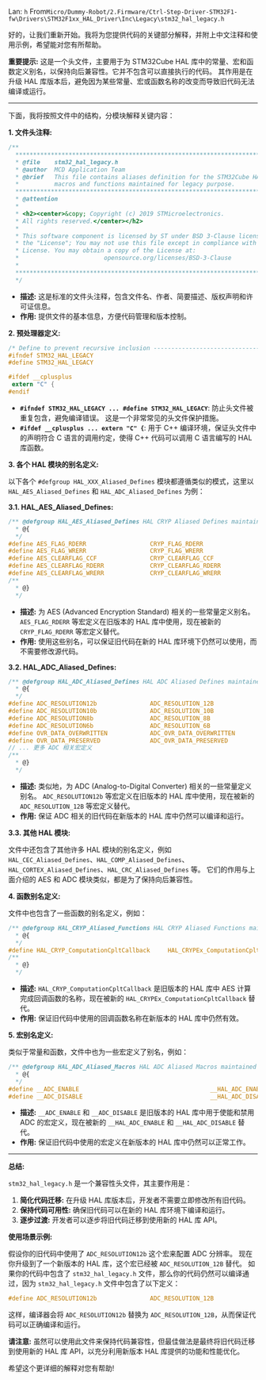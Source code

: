 Lan: `h` From`Micro/Dummy-Robot/2.Firmware/Ctrl-Step-Driver-STM32F1-fw\Drivers\STM32F1xx_HAL_Driver\Inc\Legacy\stm32_hal_legacy.h`

好的，让我们重新开始。我将为您提供代码的关键部分解释，并附上中文注释和使用示例，希望能对您有所帮助。

**重要提示:** 这是一个头文件，主要用于为 STM32Cube HAL 库中的常量、宏和函数定义别名，以保持向后兼容性。它并不包含可以直接执行的代码。 其作用是在升级 HAL 库版本后，避免因为某些常量、宏或函数名称的改变而导致旧代码无法编译或运行。

* * *

下面，我将按照文件中的结构，分模块解释关键内容：

**1. 文件头注释:**

```c
/**
  ******************************************************************************
  * @file    stm32_hal_legacy.h
  * @author  MCD Application Team
  * @brief   This file contains aliases definition for the STM32Cube HAL constants
  *          macros and functions maintained for legacy purpose.
  ******************************************************************************
  * @attention
  *
  * <h2><center>&copy; Copyright (c) 2019 STMicroelectronics.
  * All rights reserved.</center></h2>
  *
  * This software component is licensed by ST under BSD 3-Clause license,
  * the "License"; You may not use this file except in compliance with the
  * License. You may obtain a copy of the License at:
  *                        opensource.org/licenses/BSD-3-Clause
  *
  ******************************************************************************
  */
```

*   **描述:**  这是标准的文件头注释，包含文件名、作者、简要描述、版权声明和许可证信息。
*   **作用:**  提供文件的基本信息，方便代码管理和版本控制。

**2. 预处理器定义:**

```c
/* Define to prevent recursive inclusion -------------------------------------*/
#ifndef STM32_HAL_LEGACY
#define STM32_HAL_LEGACY

#ifdef __cplusplus
 extern "C" {
#endif
```

*   **`#ifndef STM32_HAL_LEGACY ... #define STM32_HAL_LEGACY`**: 防止头文件被重复包含，避免编译错误。  这是一个非常常见的头文件保护措施。
*   **`#ifdef __cplusplus ... extern "C" {`**:  用于 C++ 编译环境，保证头文件中的声明符合 C 语言的调用约定，使得 C++ 代码可以调用 C 语言编写的 HAL 库函数。

**3. 各个 HAL 模块的别名定义:**

   以下各个 `#defgroup HAL_XXX_Aliased_Defines` 模块都遵循类似的模式，这里以 `HAL_AES_Aliased_Defines` 和 `HAL_ADC_Aliased_Defines` 为例：

   **3.1. HAL_AES_Aliased_Defines:**

   ```c
   /** @defgroup HAL_AES_Aliased_Defines HAL CRYP Aliased Defines maintained for legacy purpose
     * @{
     */
   #define AES_FLAG_RDERR                  CRYP_FLAG_RDERR
   #define AES_FLAG_WRERR                  CRYP_FLAG_WRERR
   #define AES_CLEARFLAG_CCF               CRYP_CLEARFLAG_CCF
   #define AES_CLEARFLAG_RDERR             CRYP_CLEARFLAG_RDERR
   #define AES_CLEARFLAG_WRERR             CRYP_CLEARFLAG_WRERR
   /**
     * @}
     */
   ```

   *   **描述:**  为 AES (Advanced Encryption Standard) 相关的一些常量定义别名。  `AES_FLAG_RDERR` 等宏定义在旧版本的 HAL 库中使用，现在被新的 `CRYP_FLAG_RDERR` 等宏定义替代。
   *   **作用:**  使用这些别名，可以保证旧代码在新的 HAL 库环境下仍然可以使用，而不需要修改源代码。

   **3.2. HAL_ADC_Aliased_Defines:**

   ```c
   /** @defgroup HAL_ADC_Aliased_Defines HAL ADC Aliased Defines maintained for legacy purpose
     * @{
     */
   #define ADC_RESOLUTION12b               ADC_RESOLUTION_12B
   #define ADC_RESOLUTION10b               ADC_RESOLUTION_10B
   #define ADC_RESOLUTION8b                ADC_RESOLUTION_8B
   #define ADC_RESOLUTION6b                ADC_RESOLUTION_6B
   #define OVR_DATA_OVERWRITTEN            ADC_OVR_DATA_OVERWRITTEN
   #define OVR_DATA_PRESERVED              ADC_OVR_DATA_PRESERVED
   // ... 更多 ADC 相关宏定义
   /**
     * @}
     */
   ```

   *   **描述:**  类似地，为 ADC (Analog-to-Digital Converter) 相关的一些常量定义别名。  `ADC_RESOLUTION12b` 等宏定义在旧版本的 HAL 库中使用，现在被新的 `ADC_RESOLUTION_12B` 等宏定义替代。
   *   **作用:**  保证 ADC 相关的旧代码在新版本的 HAL 库中仍然可以编译和运行。

   **3.3. 其他 HAL 模块:**

   文件中还包含了其他许多 HAL 模块的别名定义，例如 `HAL_CEC_Aliased_Defines`、`HAL_COMP_Aliased_Defines`、`HAL_CORTEX_Aliased_Defines`、`HAL_CRC_Aliased_Defines` 等。 它们的作用与上面介绍的 AES 和 ADC 模块类似，都是为了保持向后兼容性。

**4. 函数别名定义:**

   文件中也包含了一些函数的别名定义，例如：

   ```c
   /** @defgroup HAL_CRYP_Aliased_Functions HAL CRYP Aliased Functions maintained for legacy purpose
     * @{
     */
   #define HAL_CRYP_ComputationCpltCallback     HAL_CRYPEx_ComputationCpltCallback
   /**
     * @}
     */
   ```

   *   **描述:**  `HAL_CRYP_ComputationCpltCallback` 是旧版本的 HAL 库中 AES 计算完成回调函数的名称，现在被新的 `HAL_CRYPEx_ComputationCpltCallback` 替代。
   *   **作用:**  保证旧代码中使用的回调函数名称在新版本的 HAL 库中仍然有效。

**5. 宏别名定义:**

   类似于常量和函数，文件中也为一些宏定义了别名，例如：

   ```c
   /** @defgroup HAL_ADC_Aliased_Macros HAL ADC Aliased Macros maintained for legacy purpose
     * @{
     */
   #define __ADC_ENABLE                                     __HAL_ADC_ENABLE
   #define __ADC_DISABLE                                    __HAL_ADC_DISABLE
   ```

   *   **描述:**  `__ADC_ENABLE` 和 `__ADC_DISABLE` 是旧版本的 HAL 库中用于使能和禁用 ADC 的宏定义，现在被新的 `__HAL_ADC_ENABLE` 和 `__HAL_ADC_DISABLE` 替代。
   *   **作用:**  保证旧代码中使用的宏定义在新版本的 HAL 库中仍然可以正常工作。

* * *

**总结:**

`stm32_hal_legacy.h`  是一个兼容性头文件，其主要作用是：

1.  **简化代码迁移:** 在升级 HAL 库版本后，开发者不需要立即修改所有旧代码。
2.  **保持代码可用性:** 确保旧代码可以在新的 HAL 库环境下编译和运行。
3.  **逐步过渡:** 开发者可以逐步将旧代码迁移到使用新的 HAL 库 API。

**使用场景示例:**

假设你的旧代码中使用了 `ADC_RESOLUTION12b` 这个宏来配置 ADC 分辨率。 现在你升级到了一个新版本的 HAL 库，这个宏已经被 `ADC_RESOLUTION_12B` 替代。 如果你的代码中包含了 `stm32_hal_legacy.h` 文件，那么你的代码仍然可以编译通过，因为 `stm32_hal_legacy.h` 文件中包含了以下定义：

```c
#define ADC_RESOLUTION12b               ADC_RESOLUTION_12B
```

这样，编译器会将 `ADC_RESOLUTION12b` 替换为 `ADC_RESOLUTION_12B`，从而保证代码可以正确编译和运行。

**请注意:**  虽然可以使用此文件来保持代码兼容性，但最佳做法是最终将旧代码迁移到使用新的 HAL 库 API，以充分利用新版本 HAL 库提供的功能和性能优化。

希望这个更详细的解释对您有帮助!
